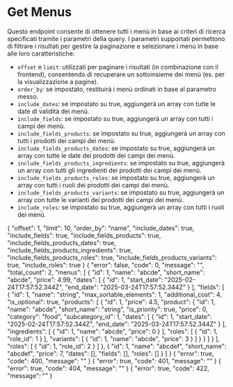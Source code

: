 # Get Menus

Questo endpoint consente di ottenere tutti i menù in base ai criteri di ricerca specificati tramite i parametri della 
query. I parametri supportati permettono di filtrare i risultati per gestire la paginazione e selezionare i menù in base
alle loro caratteristiche:
- `offset` e `limit`: utilizzati per paginare i risultati (in combinazione con il frontend), consentendo di recuperare
  un sottoinsieme dei menù (es. per la visualizzazione a pagine).
- `order_by`: se impostato, restituirà i menù ordinati in base al parametro messo.
- `include_dates`: se impostato su true, aggiungerà un array con tutte le date di validità dei menù.
- `include_fields`: se impostato su true, aggiungerà un array con tutti i campi dei menù.
- `include_fields_products`: se impostato su true, aggiungerà un array con tutti i prodotti dei campi dei menù.
- `include_fields_products_dates`: se impostato su true, aggiungerà un array con tutte le date dei prodotti dei campi
  dei menù.
- `include_fields_products_ingredients`: se impostato su true, aggiungerà un array con tutti gli ingredienti dei
  prodotti dei campi dei menù.
- `include_fields_products_roles`: se impostato su true, aggiungerà un array con tutti i ruoli dei prodotti dei campi
  dei menù.
- `include_fields_products_variants`: se impostato su true, aggiungerà un array con tutte le varianti dei prodotti dei
  campi dei menù.
- `include_roles`: se impostato su true, aggiungerà un array con tutti i ruoli dei menù.

<api-endpoint openapi-path="./../openapi.yaml" endpoint="/menus/" method="get">
    <request>
        <sample lang="JSON" title="Payload">
            {
                "offset": 1,
                "limit": 10,
                "order_by": "name",
                "include_dates": true,
                "include_fields": true,
                "include_fields_products": true,
                "include_fields_products_dates": true,
                "include_fields_products_ingredients": true,
                "include_fields_products_roles": true,
                "include_fields_products_variants": true,
                "include_roles": true
            }
        </sample>
    </request>
    <response type="200">
        <sample lang="JSON">
            {
                "error": false,
                "code": 0,
                "message": "",
                "total_count": 2,
                "menus": [
                    {
                        "id": 1,
                        "name": "abcde",
                        "short_name": "abcde",
                        "price": 4.99,
                        "dates": [
                            {
                                "id": 1,
                                "start_date": "2025-02-24T17:57:52.344Z",
                                "end_date": "2025-03-24T17:57:52.344Z"
                            }
                        ],
                        "fields": [
                            {
                                "id": 1,
                                "name": "string",
                                "max_sortable_elements": 1,
                                "additional_cost": 4,
                                "is_optional": true,
                                "products": [
                                    {
                                        "id": 1,
                                        "price": 4.5,
                                        "product": {
                                            "id": 1,
                                            "name": "abcde",
                                            "short_name": "string",
                                            "is_priority": true,
                                            "price": 0,
                                            "category": "food",
                                            "subcategory_id": 1,
                                            "dates": [
                                                {
                                                    "id": 1,
                                                    "start_date": "2025-02-24T17:57:52.344Z",
                                                    "end_date": "2025-03-24T17:57:52.344Z"
                                                }
                                            ],
                                            "ingredients": [
                                                {
                                                    "id": 1,
                                                    "name": "abcde",
                                                    "price": 0
                                                }
                                            ],
                                            "roles": [
                                                {
                                                    "id": 1,
                                                    "role_id": 1
                                                }
                                            ],
                                            "variants": [
                                                {
                                                    "id": 1,
                                                    "name": "abcde",
                                                    "price": 3
                                                }
                                            ]
                                        }
                                    }
                                ]
                            }
                        ],
                        "roles": [
                            {
                                "id": 1,
                                "role_id": 2
                            }
                        ]
                    },
                    {
                        "id": 1,
                        "name": "abcdef",
                        "short_name": "abcdef",
                        "price": 7,
                        "dates": [],
                        "fields": [],
                        "roles": []
                    }
                ]
            }
        </sample>
    </response>
    <response type="400">
        <sample lang="JSON">
            {
                "error": true,
                "code": 400,
                "message": ""
            }
        </sample>
    </response>
    <response type="401">
        <sample lang="JSON">
            {
                "error": true,
                "code": 401,
                "message": ""
            }
        </sample>
    </response>
    <response type="404">
        <sample lang="JSON">
            {
                "error": true,
                "code": 404,
                "message": ""
            }
        </sample>
    </response>
    <response type="422">
        <sample lang="JSON">
            {
                "error": true,
                "code": 422,
                "message": ""
            }
        </sample>
    </response>
</api-endpoint>